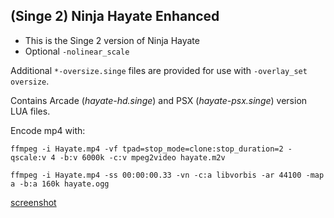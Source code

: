 ## (Singe 2) Ninja Hayate Enhanced

* This is the Singe 2 version of Ninja Hayate
* Optional `-nolinear_scale`

Additional `*-oversize.singe` files are provided for use with `-overlay_set oversize`.

Contains Arcade (_hayate-hd.singe_) and PSX (_hayate-psx.singe_) version LUA files.


Encode mp4 with:

    ffmpeg -i Hayate.mp4 -vf tpad=stop_mode=clone:stop_duration=2 -qscale:v 4 -b:v 6000k -c:v mpeg2video hayate.m2v

    ffmpeg -i Hayate.mp4 -ss 00:00:00.33 -vn -c:a libvorbis -ar 44100 -map a -b:a 160k hayate.ogg


[screenshot](hayate.png)
